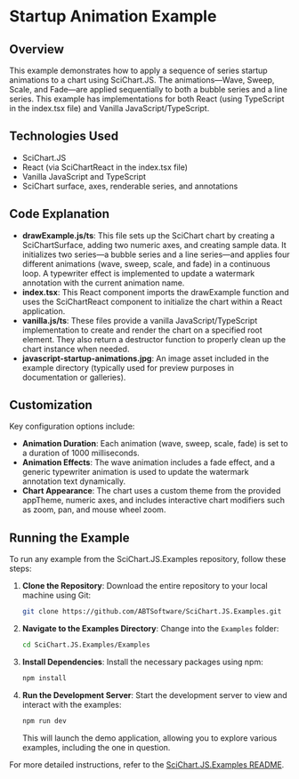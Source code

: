 # Startup Animation Example

## Overview

This example demonstrates how to apply a sequence of series startup animations to a chart using SciChart.JS. The animations—Wave, Sweep, Scale, and Fade—are applied sequentially to both a bubble series and a line series. This example has implementations for both React (using TypeScript in the index.tsx file) and Vanilla JavaScript/TypeScript.

## Technologies Used

-   SciChart.JS
-   React (via SciChartReact in the index.tsx file)
-   Vanilla JavaScript and TypeScript
-   SciChart surface, axes, renderable series, and annotations

## Code Explanation

-   **drawExample.js/ts**: This file sets up the SciChart chart by creating a SciChartSurface, adding two numeric axes, and creating sample data. It initializes two series—a bubble series and a line series—and applies four different animations (wave, sweep, scale, and fade) in a continuous loop. A typewriter effect is implemented to update a watermark annotation with the current animation name.
-   **index.tsx**: This React component imports the drawExample function and uses the SciChartReact component to initialize the chart within a React application.
-   **vanilla.js/ts**: These files provide a vanilla JavaScript/TypeScript implementation to create and render the chart on a specified root element. They also return a destructor function to properly clean up the chart instance when needed.
-   **javascript-startup-animations.jpg**: An image asset included in the example directory (typically used for preview purposes in documentation or galleries).

## Customization

Key configuration options include:

-   **Animation Duration**: Each animation (wave, sweep, scale, fade) is set to a duration of 1000 milliseconds.
-   **Animation Effects**: The wave animation includes a fade effect, and a generic typewriter animation is used to update the watermark annotation text dynamically.
-   **Chart Appearance**: The chart uses a custom theme from the provided appTheme, numeric axes, and includes interactive chart modifiers such as zoom, pan, and mouse wheel zoom.

## Running the Example

To run any example from the SciChart.JS.Examples repository, follow these steps:

1. **Clone the Repository**: Download the entire repository to your local machine using Git:

    ```bash
    git clone https://github.com/ABTSoftware/SciChart.JS.Examples.git
    ```

2. **Navigate to the Examples Directory**: Change into the `Examples` folder:

    ```bash
    cd SciChart.JS.Examples/Examples
    ```

3. **Install Dependencies**: Install the necessary packages using npm:

    ```bash
    npm install
    ```

4. **Run the Development Server**: Start the development server to view and interact with the examples:

    ```bash
    npm run dev
    ```

    This will launch the demo application, allowing you to explore various examples, including the one in question.

For more detailed instructions, refer to the [SciChart.JS.Examples README](https://github.com/ABTSoftware/SciChart.JS.Examples/blob/master/README.md).
